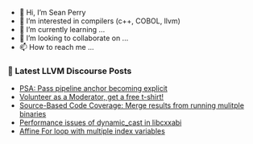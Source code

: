 - 👋 Hi, I’m Sean Perry
- 👀 I’m interested in compilers (c++, COBOL, llvm)
- 🌱 I’m currently learning ...
- 💞️ I’m looking to collaborate on ...
- 📫 How to reach me ...

<!---
s66perry/s66perry is a ✨ special ✨ repository because its `README.md` (this file) appears on your GitHub profile.
You can click the Preview link to take a look at your changes.
--->
### 📕 Latest LLVM Discourse Posts

<!-- DISCOURSE-LLVM:START -->
- [PSA: Pass pipeline anchor becoming explicit](https://discourse.llvm.org/t/psa-pass-pipeline-anchor-becoming-explicit/66353#post_7)
- [Volunteer as a Moderator, get a free t-shirt!](https://discourse.llvm.org/t/volunteer-as-a-moderator-get-a-free-t-shirt/66228#post_12)
- [Source-Based Code Coverage: Merge results from running mulitple binaries](https://discourse.llvm.org/t/source-based-code-coverage-merge-results-from-running-mulitple-binaries/3147#post_4)
- [Performance issues of dynamic_cast in libcxxabi](https://discourse.llvm.org/t/performance-issues-of-dynamic-cast-in-libcxxabi/66296#post_8)
- [Affine For loop with multiple index variables](https://discourse.llvm.org/t/affine-for-loop-with-multiple-index-variables/66282#post_5)
<!-- DISCOURSE-LLVM:END -->
